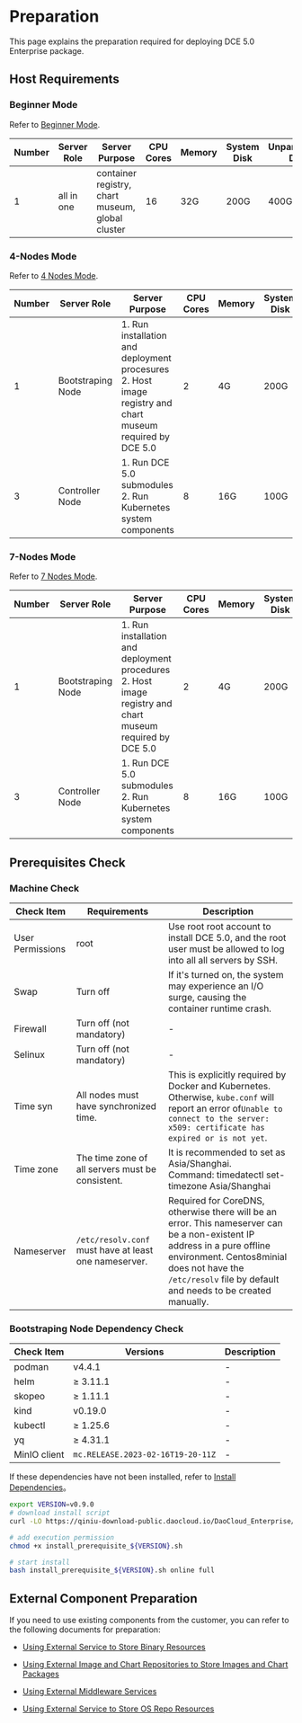 # Preparation

This page explains the preparation required for deploying DCE 5.0 Enterprise package.

## Host Requirements

### Beginner Mode

Refer to [Beginner Mode](./deploy-arch.md#all-in-one).

| **Number** | **Server Role** | **Server Purpose**                               | **CPU Cores** | **Memory** | **System Disk** | **Unpartitioned Disk** |
| ---------- | --------------- | ------------------------------------------------ | ------------- | ---------- | -------------- | ---------------------- |
| 1          | all in one      | container registry, chart museum, global cluster | 16            | 32G        | 200G           | 400G                   |

### 4-Nodes Mode

Refer to [4 Nodes Mode](./deploy-arch.md#4).

| **Number** | **Server Role** | **Server Purpose**                                             | **CPU Cores** | **Memory** | **System Disk** | **Unpartitioned Disk** |
| ---------- | --------------- | -------------------------------------------------------------- | ------------- | ---------- | -------------- | ---------------------- |
| 1          | Bootstraping Node       | 1. Run installation and deployment procesures<br />2. Host image registry and chart museum required by DCE 5.0 | 2             | 4G         | 200G           | -                      |
| 3          | Controller Node          | 1. Run DCE 5.0 submodules<br />2. Run Kubernetes system components | 8             | 16G        | 100G           | 200G                   |

### 7-Nodes Mode

Refer to [7 Nodes Mode](./deploy-arch.md#7-1-6).

| **Number** | **Server Role** | **Server Purpose**                                             | **CPU Cores** | **Memory** | **System Disk** | **Unpartitioned Disk** |
| ---------- | --------------- | -------------------------------------------------------------- | ------------- | ---------- | -------------- | ---------------------- |
| 1          | Bootstraping Node       | 1. Run installation and deployment procedures<br />2. Host image registry and chart museum required by DCE 5.0 | 2             | 4G         | 200G           | -                      |
| 3          | Controller Node          | 1. Run DCE 5.0 submodules<br />2. Run Kubernetes system components   | 8             | 16G        | 100G           | 200G

## Prerequisites Check

### Machine Check

| **Check Item** | **Requirements**               | **Description**                                                                                                                                                                                                                                                               |
| -------------- | ---------------------------------------- | ----------------------------------------------------------------------------------------------------------------------------------------------------------------------------------------------------------------------------------------------------------------------------- |
| User Permissions | root                                      | Use root root account to install DCE 5.0, and the root user must be allowed to log into all all servers by SSH.                                                                                                                                                                 |
| Swap             | Turn off                                  | If it's turned on, the system may experience an I/O surge, causing the container runtime crash.                                                                                                                                        |
| Firewall        | Turn off (not mandatory)                  | -                                                                                                                                                                                                                                                                             |
| Selinux         | Turn off (not mandatory)                  | -                                                                                                                                                                                                                                                                             |
| Time syn| All nodes must have synchronized time. | This is explicitly required by Docker and Kubernetes. Otherwise, `kube.conf` will report an error of`Unable to connect to the server: x509: certificate has expired or is not yet`.                                                                                               |
| Time zone       | The time zone of all servers must be consistent. | It is recommended to set as Asia/Shanghai. <br />Command: timedatectl set-timezone Asia/Shanghai                                                                                                                                                              |
| Nameserver      | `/etc/resolv.conf` must have at least one nameserver. | Required for CoreDNS, otherwise there will be an error. This nameserver can be a non-existent IP address in a pure offline environment. Centos8minial does not have the `/etc/resolv` file by default and needs to be created manually. |

### Bootstraping Node Dependency Check

| **Check Item**   | **Versions** | **Description** |
| ---------------- |-------------| --------------- |
| podman           | v4.4.1      | -               |
| helm             | ≥ 3.11.1    | -               |
| skopeo           | ≥ 1.11.1    | -               |
| kind             | v0.19.0     | -               |
| kubectl          | ≥ 1.25.6    | -               |
| yq               | ≥ 4.31.1    | -               |
| MinIO client     | `mc.RELEASE.2023-02-16T19-20-11Z`            | -|

If these dependencies have not been installed, refer to [Install Dependencies](../install-tools.md)。

```bash
export VERSION=v0.9.0
# download install script
curl -LO https://qiniu-download-public.daocloud.io/DaoCloud_Enterprise/dce5/install_prerequisite_${VERSION}.sh

# add execution permission
chmod +x install_prerequisite_${VERSION}.sh

# start install
bash install_prerequisite_${VERSION}.sh online full
```

## External Component Preparation

If you need to use existing components from the customer, you can refer to the following documents for preparation:

- [Using External Service to Store Binary Resources](external/external-binary.md)

- [Using External Image and Chart Repositories to Store Images and Chart Packages](external/external-imageandchart.md)

- [Using External Middleware Services](external/external-middlewares.md)

- [Using External Service to Store OS Repo Resources](external/external-os.md)
